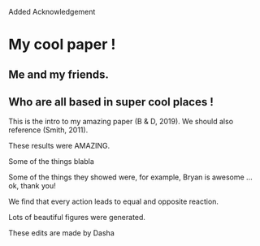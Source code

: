 Added Acknowledgement

# My cool paper !
## Me and my friends.
## Who are all based in super cool places !

This is the intro to my amazing paper (B & D, 2019).
We should also reference (Smith, 2011).

These results were AMAZING.

Some of the things blabla

Some of the things they showed were, for example, Bryan is awesome ... ok, thank you!

We find that every action leads to equal and opposite reaction.

Lots of beautiful figures were generated.

These edits are made by Dasha
